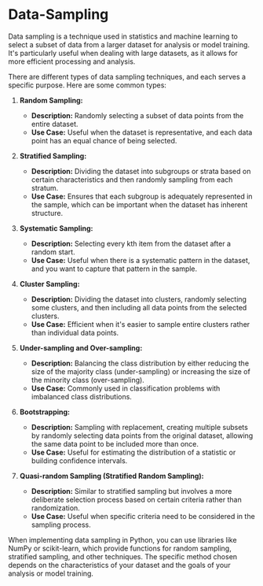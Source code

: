 # Data-Sampling

Data sampling is a technique used in statistics and machine learning to select a subset of data from a larger dataset for analysis or model training. It's particularly useful when dealing with large datasets, as it allows for more efficient processing and analysis.

There are different types of data sampling techniques, and each serves a specific purpose. Here are some common types:

1. **Random Sampling:**
   - **Description:** Randomly selecting a subset of data points from the entire dataset.
   - **Use Case:** Useful when the dataset is representative, and each data point has an equal chance of being selected.

2. **Stratified Sampling:**
   - **Description:** Dividing the dataset into subgroups or strata based on certain characteristics and then randomly sampling from each stratum.
   - **Use Case:** Ensures that each subgroup is adequately represented in the sample, which can be important when the dataset has inherent structure.

3. **Systematic Sampling:**
   - **Description:** Selecting every kth item from the dataset after a random start.
   - **Use Case:** Useful when there is a systematic pattern in the dataset, and you want to capture that pattern in the sample.

4. **Cluster Sampling:**
   - **Description:** Dividing the dataset into clusters, randomly selecting some clusters, and then including all data points from the selected clusters.
   - **Use Case:** Efficient when it's easier to sample entire clusters rather than individual data points.

5. **Under-sampling and Over-sampling:**
   - **Description:** Balancing the class distribution by either reducing the size of the majority class (under-sampling) or increasing the size of the minority class (over-sampling).
   - **Use Case:** Commonly used in classification problems with imbalanced class distributions.

6. **Bootstrapping:**
   - **Description:** Sampling with replacement, creating multiple subsets by randomly selecting data points from the original dataset, allowing the same data point to be included more than once.
   - **Use Case:** Useful for estimating the distribution of a statistic or building confidence intervals.

7. **Quasi-random Sampling (Stratified Random Sampling):**
   - **Description:** Similar to stratified sampling but involves a more deliberate selection process based on certain criteria rather than randomization.
   - **Use Case:** Useful when specific criteria need to be considered in the sampling process.

When implementing data sampling in Python, you can use libraries like NumPy or scikit-learn, which provide functions for random sampling, stratified sampling, and other techniques. The specific method chosen depends on the characteristics of your dataset and the goals of your analysis or model training.

